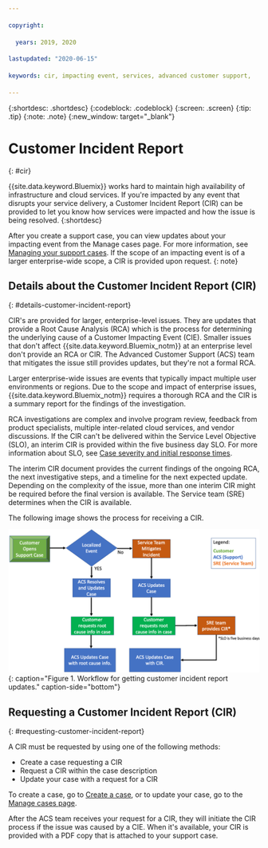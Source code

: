 ```yaml
---

copyright:

  years: 2019, 2020

lastupdated: "2020-06-15"

keywords: cir, impacting event, services, advanced customer support, 

---
```



{:shortdesc: .shortdesc}
{:codeblock: .codeblock}
{:screen: .screen}
{:tip: .tip}
{:note: .note}
{:new_window: target="_blank"}

# Customer Incident Report
{: #cir}

{{site.data.keyword.Bluemix}} works hard to maintain high availability of infrastructure and cloud services. If you're impacted by any event that disrupts your service delivery, a Customer Incident Report (CIR) can be provided to let you know how services were impacted and how the issue is being resolved. 
{:shortdesc}

After you create a support case, you can view updates about your impacting event from the Manage cases page. For more information, see [Managing your support cases](/docs/get-support?topic=get-support-check-case-status). If the scope of an impacting event is of a larger enterprise-wide scope, a CIR is provided upon request. 
{: note}


## Details about the Customer Incident Report (CIR)
{: #details-customer-incident-report}

CIR's are provided for larger, enterprise-level issues. They are updates that provide a Root Cause Analysis (RCA) which is the process for determining the underlying cause of a Customer Impacting Event (CIE). Smaller issues that don't affect {{site.data.keyword.Bluemix_notm}} at an enterprise level don't provide an RCA or CIR. The Advanced Customer Support (ACS) team that mitigates the issue still provides updates, but they're not a formal RCA. 

Larger enterprise-wide issues are events that typically impact multiple user environments or regions. Due to the scope and impact of enterprise issues, {{site.data.keyword.Bluemix_notm}} requires a thorough RCA and the CIR is a summary report for the findings of the investigation. 

RCA investigations are complex and involve program review, feedback from product specialists, multiple inter-related cloud services, and vendor discussions. If the CIR can't be delivered within the Service Level Objective (SLO), an interim CIR is provided within the five business day SLO. For more information about SLO, see [Case severity and initial response times](/docs/get-support?topic=get-support-support-case-severity). 

The interim CIR document provides the current findings of the ongoing RCA, the next investigative steps, and a timeline for the next expected update. Depending on the complexity of the issue, more than one interim CIR might be required before the final version is available. The Service team (SRE) determines when the CIR is available.  

The following image shows the process for receiving a CIR. 

![Flowchart for receiving customer incident report updates.](images/CIRimage.png "Customer incident report flowchart"){: caption="Figure 1. Workflow for getting customer incident report updates." caption-side="bottom"}


## Requesting a Customer Incident Report (CIR)
{: #requesting-customer-incident-report}

A CIR must be requested by using one of the following methods: 

* Create a case requesting a CIR
* Request a CIR within the case description
* Update your case with a request for a CIR

To create a case, go to [Create a case](https://{DomainName}/unifiedsupport/cases/add), or to update your case, go to the [Manage cases page](https://{DomainName}/unifiedsupport/cases).

After the ACS team receives your request for a CIR, they will initiate the CIR process if the issue was caused by a CIE. When it's available, your CIR is provided with a PDF copy that is attached to your support case.


